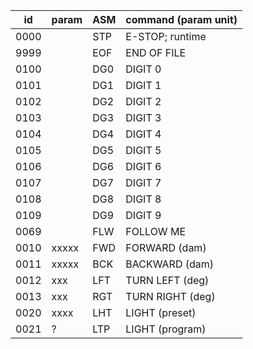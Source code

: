 id | param | ASM | command (param unit)
---|---|---|---
0000 | | STP | E-STOP; runtime
9999 | | EOF | END OF FILE
0100 | | DG0 | DIGIT 0
0101 | | DG1 | DIGIT 1
0102 | | DG2 | DIGIT 2
0103 | | DG3 | DIGIT 3
0104 | | DG4 | DIGIT 4
0105 | | DG5 | DIGIT 5
0106 | | DG6 | DIGIT 6
0107 | | DG7 | DIGIT 7
0108 | | DG8 | DIGIT 8
0109 | | DG9 | DIGIT 9
0069 | | FLW | FOLLOW ME
0010 | xxxxx | FWD | FORWARD (dam)
0011 | xxxxx | BCK | BACKWARD (dam)
0012 | xxx | LFT | TURN LEFT (deg)
0013 | xxx | RGT | TURN RIGHT (deg)
0020 | xxxx | LHT | LIGHT (preset)
0021 | ? | LTP | LIGHT (program)